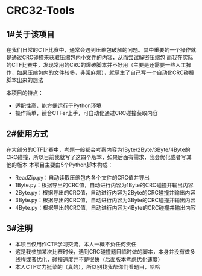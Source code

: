 # CRC32-Tools
## 1#关于该项目
在我们日常的CTF比赛中，通常会遇到压缩包破解的问题。其中重要的一个操作就是通过CRC碰撞来获取压缩包内小文件的内容，从而尝试解密压缩包
而我在实际的CTF比赛中，发现常用的CRC的爆破脚本并不好用（主要是还需要一些人工操作，如果压缩包内的文件较多，非常麻烦），就萌生了自己写一个自动化CRC碰撞脚本出来的想法

本项目的特点：
- 适配性高，能方便运行于Python环境
- 操作简单，适合CTFer上手，可自动化通过CRC碰撞获取内容

## 2#使用方式
在大部分的CTF比赛中，考题一般都会考察内容为1Byte/2Byte/3Byte/4Byte的CRC碰撞，所以目前我就写了这四个版本，如果后面有需求，我会优化或者写其他的版本
本项目主要由5个Python脚本构成：

- ReadZip.py：自动读取压缩包内各个文件的CRC值并导出
- 1Byte.py：根据导出的CRC值，自动进行内容为1Byte的CRC碰撞并输出内容
- 2Byte.py：根据导出的CRC值，自动进行内容为2Byte的CRC碰撞并输出内容
- 3Byte.py：根据导出的CRC值，自动进行内容为3Byte的CRC碰撞并输出内容
- 4Byte.py：根据导出的CRC值，自动进行内容为4Byte的CRC碰撞并输出内容

## 3#注明
- 本项目仅用作CTF学习交流，本人一概不负任何责任
- 这是我参加某次比赛时候，遇到CRC碰撞题目临时做的脚本，本身并没有做多线程或者优化，碰撞速度并不是很快（后面版本考虑优化速度）
- 本人CTF实力挺菜的（真的），所以别找我帮你们看题目，哈哈
